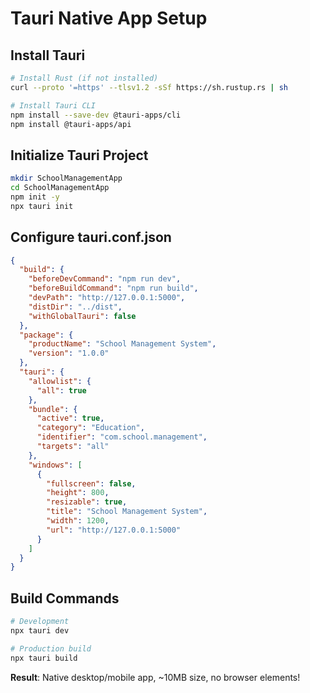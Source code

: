 # Tauri Native App Setup

## Install Tauri
```bash
# Install Rust (if not installed)
curl --proto '=https' --tlsv1.2 -sSf https://sh.rustup.rs | sh

# Install Tauri CLI
npm install --save-dev @tauri-apps/cli
npm install @tauri-apps/api
```

## Initialize Tauri Project
```bash
mkdir SchoolManagementApp
cd SchoolManagementApp
npm init -y
npx tauri init
```

## Configure tauri.conf.json
```json
{
  "build": {
    "beforeDevCommand": "npm run dev",
    "beforeBuildCommand": "npm run build",
    "devPath": "http://127.0.0.1:5000",
    "distDir": "../dist",
    "withGlobalTauri": false
  },
  "package": {
    "productName": "School Management System",
    "version": "1.0.0"
  },
  "tauri": {
    "allowlist": {
      "all": true
    },
    "bundle": {
      "active": true,
      "category": "Education",
      "identifier": "com.school.management",
      "targets": "all"
    },
    "windows": [
      {
        "fullscreen": false,
        "height": 800,
        "resizable": true,
        "title": "School Management System",
        "width": 1200,
        "url": "http://127.0.0.1:5000"
      }
    ]
  }
}
```

## Build Commands
```bash
# Development
npx tauri dev

# Production build
npx tauri build
```

**Result**: Native desktop/mobile app, ~10MB size, no browser elements!